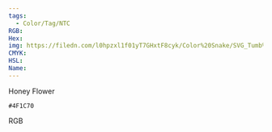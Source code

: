 ```yaml
---
tags:
  - Color/Tag/NTC
RGB:
Hex:
img: https://filedn.com/l0hpzxl1f01yT7GHxtF8cyk/Color%20Snake/SVG_Tumb%20Mass%20No%20Name/4F1C70.svg
CMYK:
HSL:
Name:
---
```

Honey Flower
```palette
#4F1C70
```
RGB
